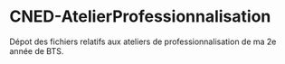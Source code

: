 # CNED-AtelierProfessionnalisation
Dépot des fichiers relatifs aux ateliers de professionnalisation de ma 2e année de BTS.
